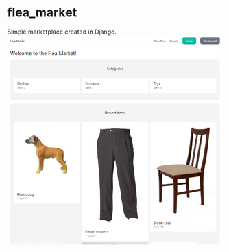 # flea_market
Simple marketplace created in Django.
![alt text](https://github.com/dawmro/flea_market/blob/main/screenshot.PNG?raw=true)
